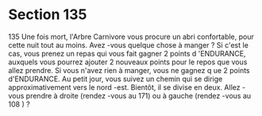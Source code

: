 # Section 135

135
Une fois mort, l'Arbre Carnivore vous procure un abri
confortable, pour cette nuit tout au  moins. Avez -vous quelque
chose à manger ? Si c'est le cas, vous prenez un repas qui vous
fait gagner 2 points d 'ENDURANCE,  auxquels vous pourrez
ajouter 2 nouveaux points pour le repos que vous allez prendre.
Si vous n'avez rien à manger, vous ne gagnez q ue 2 points
d'ENDURANCE.  Au petit jour, vous suivez un chemin qui se
dirige approximativement vers le nord -est. Bientôt, il se divise en
deux. Allez -vous prendre à droite (rendez -vous au 171) ou à
gauche (rendez -vous au 108 ) ?